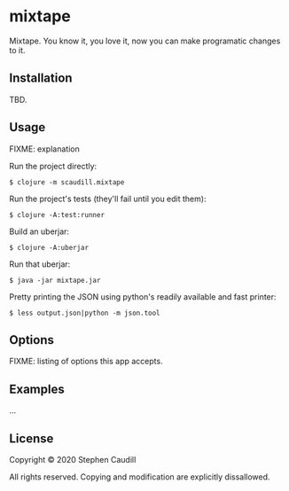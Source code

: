 # mixtape

Mixtape. You know it, you love it, now you can make programatic changes to it.

## Installation

TBD.

## Usage

FIXME: explanation

Run the project directly:

    $ clojure -m scaudill.mixtape

Run the project's tests (they'll fail until you edit them):

    $ clojure -A:test:runner

Build an uberjar:

    $ clojure -A:uberjar

Run that uberjar:

    $ java -jar mixtape.jar

Pretty printing the JSON using python's readily available and fast printer:

    $ less output.json|python -m json.tool

## Options

FIXME: listing of options this app accepts.

## Examples

...

## License

Copyright © 2020 Stephen Caudill

All rights reserved. Copying and modification are explicitly dissallowed.
